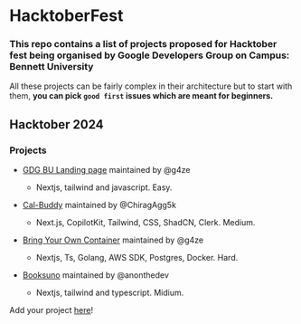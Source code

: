 # HacktoberFest
### This repo contains a list of projects proposed for Hacktober fest being organised by Google Developers Group on Campus: Bennett University
All these projects can be fairly complex in their architecture but to start with them, **you can pick `good first` issues which are meant for beginners.**
## Hacktober 2024
### Projects
- [GDG BU Landing page](https://github.com/GDG-OnCampus-BU/landing-page-WIP) maintained by @g4ze
  -  Nextjs, tailwind and javascript. Easy.

- [Cal-Buddy](https://github.com/ChiragAgg5k/cal-buddy) maintained by @ChiragAgg5k
  -  Next.js, CopilotKit, Tailwind, CSS, ShadCN, Clerk. Medium.

- [Bring Your Own Container](https://github.com/g4ze/byoc) maintained by @g4ze
  -  Nextjs, Ts, Golang, AWS SDK, Postgres, Docker. Hard.

- [Booksuno](https://github.com/anonthedev/booksuno) maintained by @anonthedev
  -  Nextjs, tailwind and typescript. Midium.


Add your project [here](https://forms.gle/TdxM1DVezYUnUTMs6)!
